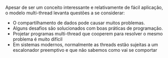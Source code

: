 Apesar de ser um conceito interessante e relativamente de fácil aplicação, o modelo multi-thread levanta questões a se considerar:

- O compartilhamento de dados pode causar muitos problemas.
- Alguns desafios são solucionados com boas práticas de programação.
- Projetar programas multi-thread que cooperem para resolver o mesmo problema é muito difícil
- Em sistemas modernos, normalmente as threads estão sujeitas a um escalonador preemptivo e que não sabemos como vai se comportar
